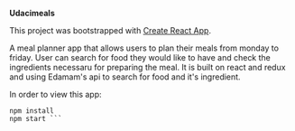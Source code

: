 **Udacimeals**

This project was bootstrapped with [Create React App](https://github.com/facebookincubator/create-react-app).

A meal planner app that allows users to plan their meals from monday to friday. 
User can search for food they would like to have and check the ingredients necessaru for preparing the meal. 
It is built on react and redux and using Edamam's api to search for food and it's ingredient.

In order to view this app: 
```git clone
npm install 
npm start ```
